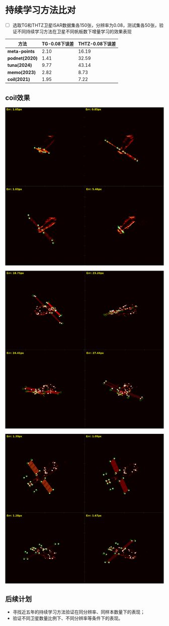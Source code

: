 # 持续学习方法比对

 - [ ] 选取TG和THTZ卫星ISAR数据集各150张，分辨率为0.08，测试集各50张，验证不同持续学习方法在卫星不同帆板数下增量学习的效果表现

| 方法 |TG-0.08下误差  | THTZ-0.08下误差| 
|--|--|--|
| **meta-points** | 2.10 |16.19 |
| **podnet(2020)** |1.41 |32.59 |
| **tuna(2024)** | 9.77|43.14 |
| **memo(2023)** | 2.82 |8.73 |
| **coil(2021)** | 1.95 |7.22 |

## coil效果

![输入图片说明](/2025/2025.10.30/imgs/2.bmp)

![输入图片说明](/2025/2025.10.30/imgs/1.bmp)

![输入图片说明](/2025/2025.10.30/imgs/3.bmp)

## 后续计划

 - 寻找近五年的持续学习方法验证在同分辨率、同样本数量下的表现；
 - 验证不同卫星数量比例下、不同分辨率等条件下的表现。

